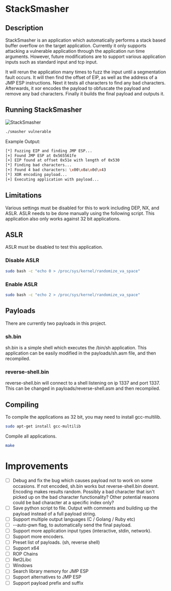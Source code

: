 # StackSmasher

## Description
StackSmasher is an application which automatically performs a stack based buffer overflow on the target application. Currently it only supports attacking a vulnerable application through the application run time arguments. However, future modifications are to support various application inputs such as standard input and tcp input.

It will rerun the application many times to fuzz the input until a segmentation fault occurs. It will then find the offset of EIP, as well as the address of a JMP ESP instructions. Next it tests all characters to find any bad characters. Afterwards, it xor encodes the payload to obfuscate the payload and remove any bad characters. Finally it builds the final payload and outputs it.

## Running StackSmasher
![StackSmasher](https://user-images.githubusercontent.com/31845045/109032198-56144e80-76bd-11eb-9699-f7145c262833.png)

```sh
./smasher vulnerable
```

Example Output:
```sh
[*] Fuzzing EIP and finding JMP ESP...
[+] Found JMP ESP at 0x565561fe
[+] EIP found at offset 0x51e with length of 0x530
[*] Finding bad characters...
[+] Found 4 bad characters: \x00\x0a\x0d\x43
[*] XOR encoding payload...
[+] Executing application with payload...
```

## Limitations
Various settings must be disabled for this to work including DEP, NX, and ASLR. ASLR needs to be done manually using the following script. This application also only works against 32 bit applications.

## ASLR
ASLR must be disabled to test this application.

### Disable ASLR
```sh
sudo bash -c "echo 0 > /proc/sys/kernel/randomize_va_space"
```

### Enable ASLR
```sh
sudo bash -c "echo 2 > /proc/sys/kernel/randomize_va_space"
```

## Payloads
There are currently two payloads in this project.

### sh.bin
sh.bin is a simple shell which executes the /bin/sh application. This application can be easily modified in the payloads/sh.asm file, and then recompiled.

### reverse-shell.bin
reverse-shell.bin will connect to a shell listening on ip 1337 and port 1337. This can be changed in payloads/reverse-shell.asm and then recompiled.

## Compiling
To compile the applications as 32 bit, you may need to install gcc-multilib.
```sh
sudo apt-get install gcc-multilib
```

Compile all applications.
```sh
make
```

# Improvements
- [ ] Debug and fix the bug which causes payload not to work on some occasions. If not encoded, sh.bin works but reverse-shell.bin doesnt. Encoding makes results random. Possibly a bad character that isn't picked up on the bad character functionality? Other potential reasons could be bad character at a specific index only?
- [ ] Save python script to file. Output with comments and building up the payload instead of a full payload string.
- [ ] Support multiple output languages (C / Golang / Ruby etc)
- [ ] --auto-pwn flag, to automatically send the final payload.
- [ ] Support more application input types (interactive, stdin, network).
- [ ] Support more encoders.
- [ ] Preset list of payloads. (sh, reverse shell)
- [ ] Support x64
- [ ] ROP Chains
- [ ] Ret2Libc
- [ ] Windows
- [ ] Search library memory for JMP ESP
- [ ] Support alternatives to JMP ESP
- [ ] Support payload prefix and suffix
